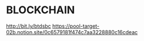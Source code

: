 # BLOCKCHAIN
http://bit.ly/btdsbc
https://pool-target-02b.notion.site/0c6579181f474c7aa3228880c16cdeac

